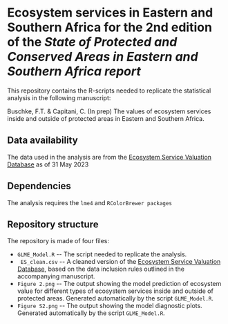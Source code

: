 # Ecosystem services in Eastern and Southern Africa for the 2nd edition of the *State of Protected and Conserved Areas in Eastern and Southern Africa report*

This repository contains the R-scripts needed to replicate the statistical analysis in the following manuscript:

Buschke, F.T. & Capitani, C. (In prep) The values of ecosystem services inside and outside of protected areas in Eastern and Southern Africa.

## Data availability
The data used in the analysis are from the [Ecosystem Service Valuation Database]( https://www.esvd.net/) as of 31 May 2023

## Dependencies
The analysis requires the `lme4` and `RColorBrewer packages`

## Repository structure
The repository is made of four files:
* `GLME_Model.R` -- The script needed to replicate the analysis.
* ` ES_clean.csv` -- A cleaned version of the [Ecosystem Service Valuation Database]( https://www.esvd.net/), based on the data inclusion rules outlined in the accompanying manuscript.
* `Figure 2.png` -- The output showing the model prediction of ecosystem value for different types of ecosystem services inside and outside of protected areas. Generated automatically by the script `GLME_Model.R`.
* `Figure S2.png` -- The output showing the model diagnostic plots. Generated automatically by the script `GLME_Model.R`.


